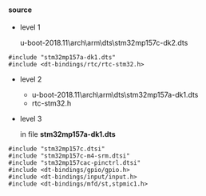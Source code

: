#### source

* level 1

  u-boot-2018.11\arch\arm\dts\stm32mp157c-dk2.dts

```
#include "stm32mp157a-dk1.dts"
#include <dt-bindings/rtc/rtc-stm32.h>
```

* level 2

  * u-boot-2018.11\arch\arm\dts\stm32mp157a-dk1.dts
  * rtc-stm32.h

* level 3 

  in file **stm32mp157a-dk1.dts**

```
#include "stm32mp157c.dtsi"
#include "stm32mp157c-m4-srm.dtsi"
#include "stm32mp157cac-pinctrl.dtsi"
#include <dt-bindings/gpio/gpio.h>
#include <dt-bindings/input/input.h>
#include <dt-bindings/mfd/st,stpmic1.h>
```

